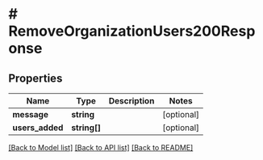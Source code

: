 # # RemoveOrganizationUsers200Response

## Properties

Name | Type | Description | Notes
------------ | ------------- | ------------- | -------------
**message** | **string** |  | [optional]
**users_added** | **string[]** |  | [optional]

[[Back to Model list]](../../README.md#models) [[Back to API list]](../../README.md#endpoints) [[Back to README]](../../README.md)
